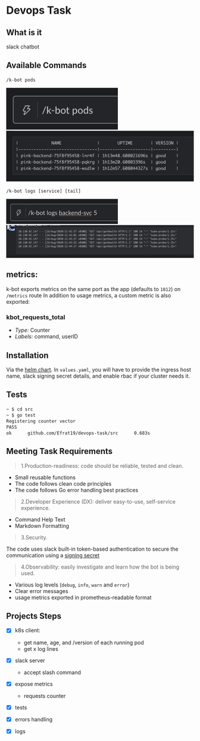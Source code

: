 # Devops Task

## What is it

slack chatbot

## Available Commands

```console
/k-bot pods
```
<img src="./resources/pods-command.png"  width="300"> 
<img src="./resources/pods-response.png"  width="800"> 

```console
/k-bot logs [service] [tail]
```
<img src="./resources/logs-command.png"  width="300"> 
<img src="./resources/logs-response.png"  width="800"> 

## metrics:

k-bot exports metrics on the same port as the app (defaults to `1012`) on `/metrics` route
In addition to usage metrics, a custom metric is also exported:
### kbot_requests_total
- *Type:* Counter
- *Labels:* command, userID

## Installation 
Via the [helm chart](./chart). In `values.yaml`, you will have to provide the ingress host name, slack signing secret details, and enable rbac if your cluster needs it.

## Tests
```console
~ $ cd src
~ $ go test
Registering counter vector
PASS
ok      github.com/Efrat19/devops-task/src      0.683s
```

## Meeting Task Requirements
> 1.Production-readiness: code should be reliable, tested and clean.

- Small reusable functions
- The code follows clean code principles  
- The code follows Go error handling best practices

> 2.Developer Experience (DX): deliver easy-to-use, self-service experience.
- Command Help Text
- Markdown Formatting

> 3.Security.

The code uses slack built-in token-based authentication to secure the communication using a [signing secret](https://api.slack.com/authentication/verifying-requests-from-slack#about)

>4.Observability: easily investigate and learn how the bot is being used.
- Various log levels (`debug`, `info`, `warn` and `error`)
- Clear error messages
- usage metrics exported in prometheus-readable format

## Projects Steps
- [X] k8s client: 
  - get name, age, and /version of each running pod
  - get x log lines
- [X] slack server
  - accept slash command
- [X] expose metrics
  - requests counter
- [X] tests
- [X] errors handling
- [X] logs

